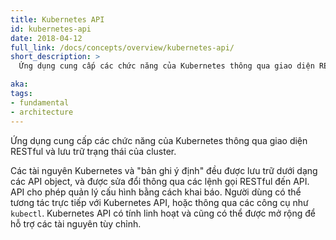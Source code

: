 ```yaml
---
title: Kubernetes API
id: kubernetes-api
date: 2018-04-12
full_link: /docs/concepts/overview/kubernetes-api/
short_description: >
  Ứng dụng cung cấp các chức năng của Kubernetes thông qua giao diện RESTful và lưu trữ trạng thái của cluster.

aka: 
tags:
- fundamental
- architecture
---
```

 Ứng dụng cung cấp các chức năng của Kubernetes thông qua giao diện RESTful và lưu trữ trạng thái của cluster.

<!--more--> 

Các tài nguyên Kubernetes và "bản ghi ý định" đều được lưu trữ dưới dạng các API object, và được sửa đổi thông qua các lệnh gọi RESTful đến API. API cho phép quản lý cấu hình bằng cách khai báo. Người dùng có thể tương tác trực tiếp với Kubernetes API, hoặc thông qua các công cụ như `kubectl`. Kubernetes API có tính linh hoạt và cũng có thể được mở rộng để hỗ trợ các tài nguyên tùy chỉnh.

